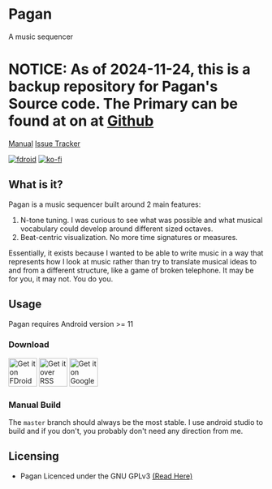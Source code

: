 # Pagan
A music sequencer

# NOTICE: As of 2024-11-24, this is a backup repository for Pagan's Source code. The Primary can be found at on at [Github](https://github.com/quintinfsmith/pagan)

[Manual](https://burnsomni.net/manual/pagan) [Issue Tracker](https://burnsomni.net/issues/pagan)

[![fdroid](https://img.shields.io/f-droid/v/com.qfs.pagan.svg?logo=F-Droid)](https://f-droid.org/en/packages/com.qfs.pagan/) [![ko-fi](https://ko-fi.com/img/githubbutton_sm.svg)](https://ko-fi.com/L4L5163ZB8)

## What is it?
Pagan is a music sequencer built around 2 main features:

1. N-tone tuning. I was curious to see what was possible and what musical vocabulary could develop around different sized octaves.
2. Beat-centric visualization. No more time signatures or measures.

Essentially, it exists because I wanted to be able to write music in a way that represents how I look at music rather than try to translate musical ideas to and from a different structure, like a game of broken telephone.
It may be for you, it may not. You do you.

## Usage
Pagan requires Android version >= 11

### Download

 <a style="display: inline-block; text-decoration: none important!;" href="https://f-droid.org/en/packages/com.qfs.pagan/">
    <img alt="Get it on FDroid" src="https://fdroid.gitlab.io/artwork/badge/get-it-on.png" style="display: block; height: 4em;" />
 </a>

<a style="display: inline-block; text-decoration: none important!;" href="https://burnsomni.net/releases/pagan.atom">
     <img alt="Get it over RSS" src="https://burnsomni.net/content/get-it-on-rss.png" style="display: block; height: 4em;" />
</a>

<a style="display: inline-block; text-decoration: none important!;" href='https://play.google.com/store/apps/details?id=com.qfs.pagan'>
    <img alt='Get it on Google Play' src='https://burnsomni.net/content/google-play-badge.png' style="display: block; height: 4em;"/>
</a>



### Manual Build
The `master` branch should always be the most stable. I use android studio to build and if you don't, you probably don't need any direction from me.

## Licensing
- Pagan Licenced under the GNU GPLv3 [(Read Here)](https://burnsomni.net/git/pagan?branch=master&path=LICENSE)

